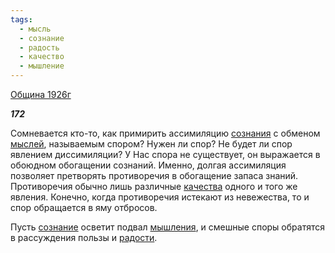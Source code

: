```yaml
---
tags:
  - мысль
  - сознание
  - радость
  - качество
  - мышление
---
```

[Община 1926г](https://127.0.0.1:4002/agni/1926)

___172___

Сомневается кто-то, как примирить ассимиляцию [сознания](../../../tags/#[сознание](../../../tags/#сознание)) с обменом [мыслей](../../../tags/#мысль), называемым спором? Нужен ли спор? Не будет ли спор явлением диссимиляции? У Нас спора не существует, он выражается в обоюдном обогащении сознаний. Именно, долгая ассимиляция позволяет претворять противоречия в обогащение запаса знаний. Противоречия обычно лишь различные [качества](../../../tags/#качество) одного и того же явления. Конечно, когда противоречия истекают из невежества, то и спор обращается в яму отбросов.   

Пусть [сознание](../../../tags/#сознание) осветит подвал [мышления](../../../tags/#мышление), и смешные споры обратятся в рассуждения пользы и [радости](../../../tags/#радость).   

